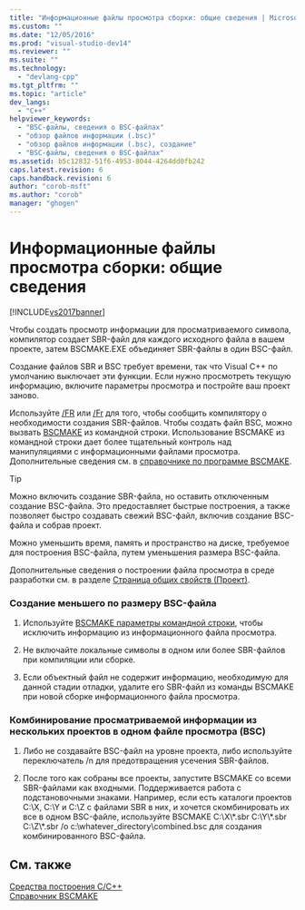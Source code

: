 ```yaml
---
title: "Информационные файлы просмотра сборки: общие сведения | Microsoft Docs"
ms.custom: ""
ms.date: "12/05/2016"
ms.prod: "visual-studio-dev14"
ms.reviewer: ""
ms.suite: ""
ms.technology: 
  - "devlang-cpp"
ms.tgt_pltfrm: ""
ms.topic: "article"
dev_langs: 
  - "C++"
helpviewer_keywords: 
  - "BSC-файлы, сведения о BSC-файлах"
  - "обзор файлов информации (.bsc)"
  - "обзор файлов информации (.bsc), создание"
  - "BSC-файлы, сведения о BSC-файлах"
ms.assetid: b5c12832-51f6-4953-8044-4264dd0fb242
caps.latest.revision: 6
caps.handback.revision: 6
author: "corob-msft"
ms.author: "corob"
manager: "ghogen"
---
```

# Информационные файлы просмотра сборки: общие сведения
[!INCLUDE[vs2017banner](../../assembler/inline/includes/vs2017banner.md)]

Чтобы создать просмотр информации для просматриваемого символа, компилятор создает SBR\-файл для каждого исходного файла в вашем проекте, затем BSCMAKE.EXE объединяет SBR\-файлы в один BSC\-файл.  
  
 Создание файлов SBR и BSC требует времени, так что Visual C\+\+ по умолчанию выключает эти функции.  Если нужно просмотреть текущую информацию, включите параметры просмотра и постройте ваш проект заново.  
  
 Используйте [\/FR](../../build/reference/fr-fr-create-dot-sbr-file.md) или [\/Fr](../../build/reference/fr-fr-create-dot-sbr-file.md) для того, чтобы сообщить компилятору о необходимости создания SBR\-файлов.  Чтобы создать файл BSC, можно вызвать [BSCMAKE](../../build/reference/bscmake-command-line.md) из командной строки.  Использование BSCMAKE из командной строки дает более тщательный контроль над манипуляциями с информационными файлами просмотра.  Дополнительные сведения см. в [справочнике по программе BSCMAKE](../../build/reference/bscmake-reference.md).  
  
> [!TIP]
>  Можно включить создание SBR\-файла, но оставить отключенным создание BSC\-файла.  Это предоставляет быстрые построения, а также позволяет быстро создавать свежий BSC\-файл, включив создание BSC\-файла и собрав проект.  
  
 Можно уменьшить время, память и пространство на диске, требуемое для построения BSC\-файла, путем уменьшения размера BSC\-файла.  
  
 Дополнительные сведения о построении файла просмотра в среде разработки см. в разделе [Страница общих свойств \(Проект\)](../Topic/General%20Property%20Page%20\(Project\).md).  
  
### Создание меньшего по размеру BSC\-файла  
  
1.  Используйте [BSCMAKE параметры командной строки](../Topic/BSCMAKE%20Options.md), чтобы исключить информацию из информационного файла просмотра.  
  
2.  Не включайте локальные символы в одном или более SBR\-файлов при компиляции или сборке.  
  
3.  Если объектный файл не содержит информацию, необходимую для данной стадии отладки, удалите его SBR\-файл из команды BSCMAKE при новой сборке информационного файла просмотра.  
  
### Комбинирование просматриваемой информации из нескольких проектов в одном файле просмотра \(BSC\)  
  
1.  Либо не создавайте BSC\-файл на уровне проекта, либо используйте переключатель \/n для предотвращения усечения SBR\-файлов.  
  
2.  После того как собраны все проекты, запустите BSCMAKE со всеми SBR\-файлами как входными.  Поддерживается работа с подстановочными знаками.  Например, если есть каталоги проектов C:\\X, C:\\Y и C:\\Z с файлами SBR в них, и хочется скомбинировать их все в одном BSC\-файле, используйте BSCMAKE C:\\X\\\*.sbr C:\\Y\\\*.sbr C:\\Z\\\*.sbr \/o c:\\whatever\_directory\\combined.bsc для создания комбинированного BSC\-файла.  
  
## См. также  
 [Средства построения С\/C\+\+](../Topic/C-C++%20Build%20Tools.md)   
 [Справочник ВSCMAKE](../../build/reference/bscmake-reference.md)